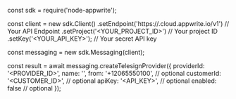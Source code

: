 const sdk = require('node-appwrite');

const client = new sdk.Client()
    .setEndpoint('https://<REGION>.cloud.appwrite.io/v1') // Your API Endpoint
    .setProject('<YOUR_PROJECT_ID>') // Your project ID
    .setKey('<YOUR_API_KEY>'); // Your secret API key

const messaging = new sdk.Messaging(client);

const result = await messaging.createTelesignProvider({
    providerId: '<PROVIDER_ID>',
    name: '<NAME>',
    from: '+12065550100', // optional
    customerId: '<CUSTOMER_ID>', // optional
    apiKey: '<API_KEY>', // optional
    enabled: false // optional
});

